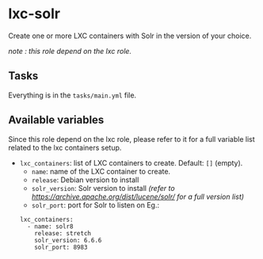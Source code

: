 # lxc-solr
  
Create one or more LXC containers with Solr in the version of your choice.

*note : this role depend on the lxc role.*

## Tasks

Everything is in the `tasks/main.yml` file.

## Available variables

Since this role depend on the lxc role, please refer to it for a full variable list related to the lxc containers setup.

* `lxc_containers`: list of LXC containers to create. Default: `[]` (empty).
  * `name`: name of the LXC container to create.
  * `release`: Debian version to install
  * `solr_version`: Solr version to install *(refer to https://archive.apache.org/dist/lucene/solr/ for a full version list)*
  * `solr_port`: port for Solr to listen on
  Eg.:
  ```
  lxc_containers:
    - name: solr8
      release: stretch
      solr_version: 6.6.6
      solr_port: 8983
   ```
